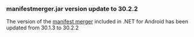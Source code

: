 ### manifestmerger.jar version update to 30.2.2

The version of the [manifest merger][0] included in .NET for Android
has been updated from 30.1.3 to 30.2.2

[0]: https://developer.android.com/studio/build/manifest-merge.html
